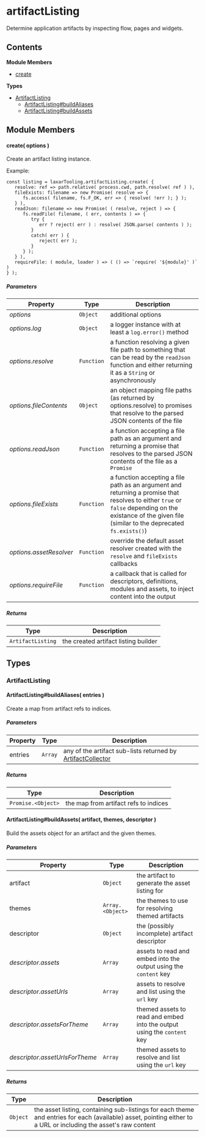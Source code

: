 
# artifactListing

Determine application artifacts by inspecting flow, pages and widgets.

## Contents

**Module Members**
- [create](#create)

**Types**
- [ArtifactListing](#ArtifactListing)
  - [ArtifactListing#buildAliases](#ArtifactListing#buildAliases)
  - [ArtifactListing#buildAssets](#ArtifactListing#buildAssets)

## Module Members
#### <a name="create"></a>create( options )
Create an artifact listing instance.

Example:

    const listing = laxarTooling.artifactListing.create( {
       resolve: ref => path.relative( process.cwd, path.resolve( ref ) ),
       fileExists: filename => new Promise( resolve => {
          fs.access( filename, fs.F_OK, err => { resolve( !err ); } );
       } ),
       readJson: filename => new Promise( ( resolve, reject ) => {
          fs.readFile( filename, ( err, contents ) => {
             try {
                err ? reject( err ) : resolve( JSON.parse( contents ) );
             }
             catch( err ) {
                reject( err );
             }
          } );
       } ),
       requireFile: ( module, loader ) => ( () => `require( '${module}' )` )
    } );

##### Parameters
| Property | Type | Description |
| -------- | ---- | ----------- |
| _options_ | `Object` |  additional options |
| _options.log_ | `Object` |  a logger instance with at least a `log.error()` method |
| _options.resolve_ | `Function` |  a function resolving a given file path to something that can be read by the `readJson` function and either returning it as a `String` or asynchronously |
| _options.fileContents_ | `Object` |  an object mapping file paths (as returned by options.resolve) to promises that resolve to the parsed JSON contents of the file |
| _options.readJson_ | `Function` |  a function accepting a file path as an argument and returning a promise that resolves to the parsed JSON contents of the file as a `Promise` |
| _options.fileExists_ | `Function` |  a function accepting a file path as an argument and returning a promise that resolves to either `true` or `false` depending on the existance of the given file (similar to the deprecated `fs.exists()`) |
| _options.assetResolver_ | `Function` |  override the default asset resolver created with the `resolve` and `fileExists` callbacks |
| _options.requireFile_ | `Function` |  a callback that is called for descriptors, definitions, modules and assets, to inject content into the output |

##### Returns
| Type | Description |
| ---- | ----------- |
| `ArtifactListing` |  the created artifact listing builder |

## Types
### <a name="ArtifactListing"></a>ArtifactListing

#### <a name="ArtifactListing#buildAliases"></a>ArtifactListing#buildAliases( entries )
Create a map from artifact refs to indices.

##### Parameters
| Property | Type | Description |
| -------- | ---- | ----------- |
| entries | `Array` |  any of the artifact sub-lists returned by [ArtifactCollector](#ArtifactCollector) |

##### Returns
| Type | Description |
| ---- | ----------- |
| `Promise.<Object>` |  the map from artifact refs to indices |

#### <a name="ArtifactListing#buildAssets"></a>ArtifactListing#buildAssets( artifact, themes, descriptor )
Build the assets object for an artifact and the given themes.

##### Parameters
| Property | Type | Description |
| -------- | ---- | ----------- |
| artifact | `Object` |  the artifact to generate the asset listing for |
| themes | `Array.<Object>` |  the themes to use for resolving themed artifacts |
| descriptor | `Object` |  the (possibly incomplete) artifact descriptor |
| _descriptor.assets_ | `Array` |  assets to read and embed into the output using the `content` key |
| _descriptor.assetUrls_ | `Array` |  assets to resolve and list using the `url` key |
| _descriptor.assetsForTheme_ | `Array` |  themed assets to read and embed into the output using the `content` key |
| _descriptor.assetUrlsForTheme_ | `Array` |  themed assets to resolve and list using the `url` key |

##### Returns
| Type | Description |
| ---- | ----------- |
| `Object` |  the asset listing, containing sub-listings for each theme and entries for each (available) asset, pointing either to a URL or including the asset's raw content |
